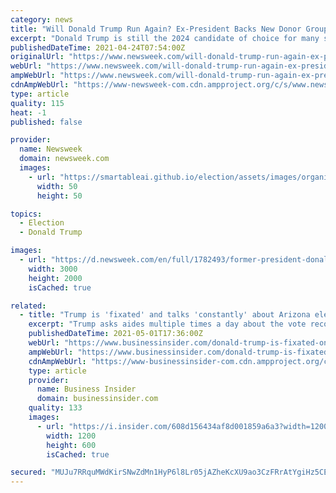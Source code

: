 ```yaml
---
category: news
title: "Will Donald Trump Run Again? Ex-President Backs New Donor Group, Accuses Arizona Democrats"
excerpt: "Donald Trump is still the 2024 candidate of choice for many self-identified Republican voters, according to recent polling."
publishedDateTime: 2021-04-24T07:54:00Z
originalUrl: "https://www.newsweek.com/will-donald-trump-run-again-ex-president-backs-new-donor-group-accuses-arizona-democrats-1586166"
webUrl: "https://www.newsweek.com/will-donald-trump-run-again-ex-president-backs-new-donor-group-accuses-arizona-democrats-1586166"
ampWebUrl: "https://www.newsweek.com/will-donald-trump-run-again-ex-president-backs-new-donor-group-accuses-arizona-democrats-1586166?amp=1"
cdnAmpWebUrl: "https://www-newsweek-com.cdn.ampproject.org/c/s/www.newsweek.com/will-donald-trump-run-again-ex-president-backs-new-donor-group-accuses-arizona-democrats-1586166?amp=1"
type: article
quality: 115
heat: -1
published: false

provider:
  name: Newsweek
  domain: newsweek.com
  images:
    - url: "https://smartableai.github.io/election/assets/images/organizations/newsweek.com-50x50.jpg"
      width: 50
      height: 50

topics:
  - Election
  - Donald Trump

images:
  - url: "https://d.newsweek.com/en/full/1782493/former-president-donald-trump-cpac.jpg"
    width: 3000
    height: 2000
    isCached: true

related:
  - title: "Trump is 'fixated' and talks 'constantly' about Arizona election recount, allies say"
    excerpt: "Trump asks aides multiple times a day about the vote recount that is currently underway in Maricopa County, according to The Washington Post."
    publishedDateTime: 2021-05-01T17:36:00Z
    webUrl: "https://www.businessinsider.com/donald-trump-is-fixated-on-arizona-election-recount-allies-say-2021-5"
    ampWebUrl: "https://www.businessinsider.com/donald-trump-is-fixated-on-arizona-election-recount-allies-say-2021-5?amp"
    cdnAmpWebUrl: "https://www-businessinsider-com.cdn.ampproject.org/c/s/www.businessinsider.com/donald-trump-is-fixated-on-arizona-election-recount-allies-say-2021-5?amp"
    type: article
    provider:
      name: Business Insider
      domain: businessinsider.com
    quality: 133
    images:
      - url: "https://i.insider.com/608d156434af8d001859a6a3?width=1200&format=jpeg"
        width: 1200
        height: 600
        isCached: true

secured: "MUJu7RRquMWdKirSNwZdMn1HyP6l8Lr05jAZheKcXU9ao3CzFRrAtYgiHz5CEZl5yyMj4L1T/igklnLcS90ixsrgS9t1TiwN6AwMFGamZmImwU56XMxKU0vKWWZVxyZnU0F+PUKst3EMzwle+GQx2bMUUzsnjY+OoxGsO5SAyznsMUs790TABx9wwNycCWlBxkb/SuWSyuXj4ZbOAfAjkOeyBf8A0YMcuZBSBFYxC2FwJvsUo7JaqOEip/AzMGwd7YALv39KtYdASKAfuCtMYO1KVzVZxg5suyIa6t8v1YNMAjGkYQu2zJhTJFRhTQHO47r3I49SueO9aqluDfKFXcMaEHUw5TIyrz2sGtj+eCc=;dubb1y2ldBOQYCgxSh0NIQ=="
---
```


